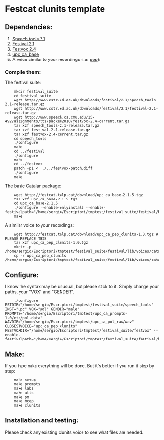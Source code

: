 # Festcat clunits template


## Dependencies:

1. [Speech tools 2.1](http://www.cstr.ed.ac.uk/downloads/festival/2.1/speech_tools-2.1-release.tar.gz)
2. [Festival 2.1](http://www.cstr.ed.ac.uk/downloads/festival/2.1/festival-2.1-release.tar.gz)
3. [Festvox 2.4](http://www.speech.cs.cmu.edu/15-492/assignments/tts/packed2010/festvox-2.4-current.tar.gz)
4. [upc_ca_base](http://festcat.talp.cat/download/upc_ca_base-2.1.5.tgz)
5. A voice similar to your recordings (i.e: [pep](http://festcat.talp.cat/download/upc_ca_pep_clunits-1.0.tgz)):

### Compile them:

The festival suite:

        mkdir festival_suite
        cd festival_suite
        wget http://www.cstr.ed.ac.uk/downloads/festival/2.1/speech_tools-2.1-release.tar.gz
        wget http://www.cstr.ed.ac.uk/downloads/festival/2.1/festival-2.1-release.tar.gz
        wget http://www.speech.cs.cmu.edu/15-492/assignments/tts/packed2010/festvox-2.4-current.tar.gz
        tar xzf speech_tools-2.1-release.tar.gz
        tar xzf festival-2.1-release.tar.gz
        tar xzf festvox-2.4-current.tar.gz
        cd speech_tools
        ./configure
        make
        cd ../festival
        ./configure
        make
        cd ../festvox
        patch -p1 < ../../festvox-patch.diff
        ./configure
        make

The basic Catalan package:

        wget http://festcat.talp.cat/download/upc_ca_base-2.1.5.tgz
        tar xzf upc_ca_base-2.1.5.tgz
        cd upc_ca_base-2.1.5
        ./configure --enable-onlyinstall --enable-festivalpath="/home/sergio/Escriptori/tmptest/festival_suite/festival/bin"
        make

A similar voice to your recordings:

        wget http://festcat.talp.cat/download/upc_ca_pep_clunits-1.0.tgz # PLEASE REPLACE THIS
        tar xzf upc_ca_pep_clunits-1.0.tgz
        mkdir -p /home/sergio/Escriptori/tmptest/festival_suite/festival/lib/voices/catalan
        cp -r upc_ca_pep_clunits /home/sergio/Escriptori/tmptest/festival_suite/festival/lib/voices/catalan/

## Configure:

I know the syntax may be unusual, but please stick to it. Simply change your paths, your "VOX" and "GENDER".

        ./configure ESTDIR="/home/sergio/Escriptori/tmptest/festival_suite/speech_tools" INST="upc" VOX="pol" GENDER="male" PROMPTS="/home/sergio/Escriptori/tmptest/upc_ca_prompts-1.0/etc/pol.data" WAVDIR="/home/sergio/Escriptori/tmptest/upc_ca_pol_raw/wav" CLOSESTVOICE="upc_ca_pep_clunits" FESTVOXDIR="/home/sergio/Escriptori/tmptest/festival_suite/festvox" --enable-festivalpath="/home/sergio/Escriptori/tmptest/festival_suite/festival/bin"


## Make:

If you type `make` everything will be done. But it's better if you run it step by step:

        make setup 
        make prompts
        make labs
        make utts
        make pm
        make mcep
        make clunits


## Installation and testing:

Please check any existing clunits voice to see what files are needed. 
